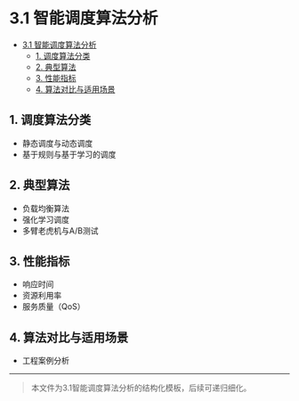 # 3.1 智能调度算法分析


<!-- TOC START -->

- [3.1 智能调度算法分析](#31-智能调度算法分析)
  - [1. 调度算法分类](#1-调度算法分类)
  - [2. 典型算法](#2-典型算法)
  - [3. 性能指标](#3-性能指标)
  - [4. 算法对比与适用场景](#4-算法对比与适用场景)

<!-- TOC END -->

## 1. 调度算法分类

- 静态调度与动态调度
- 基于规则与基于学习的调度

## 2. 典型算法

- 负载均衡算法
- 强化学习调度
- 多臂老虎机与A/B测试

## 3. 性能指标

- 响应时间
- 资源利用率
- 服务质量（QoS）

## 4. 算法对比与适用场景

- 工程案例分析

---
> 本文件为3.1智能调度算法分析的结构化模板，后续可递归细化。

